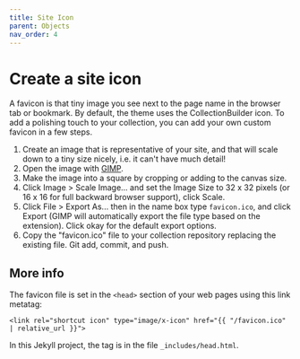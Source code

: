 ```yaml
---
title: Site Icon
parent: Objects
nav_order: 4
---
```


# Create a site icon

A favicon is that tiny image you see next to the page name in the browser tab or bookmark. 
By default, the theme uses the CollectionBuilder icon. 
To add a polishing touch to your collection, you can add your own custom favicon in a few steps.

1. Create an image that is representative of your site, and that will scale down to a tiny size nicely, i.e. it can't have much detail!
2. Open the image with [GIMP](https://www.gimp.org/).
3. Make the image into a square by cropping or adding to the canvas size.
4. Click Image > Scale Image... and set the Image Size to 32 x 32 pixels (or 16 x 16 for full backward browser support), click Scale.
5. Click File > Export As... then in the name box type `favicon.ico`, and click Export (GIMP will automatically export the file type based on the extension). Click okay for the default export options.
6. Copy the "favicon.ico" file to your collection repository replacing the existing file. Git add, commit, and push.

## More info

The favicon file is set in the `<head>` section of your web pages using this link metatag: 

`<link rel="shortcut icon" type="image/x-icon" href="{{ "/favicon.ico" | relative_url }}">`

In this Jekyll project, the tag is in the file `_includes/head.html`.
